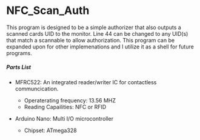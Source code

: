 # NFC_Scan_Auth
This program is designed to be a simple authorizer that also outputs a scanned cards UID to the monitor. Line 44 can be changed to any UID(s) that match a scannable to allow authorization. This program can be expanded upon for other implemenations and I utilize it as a shell for future programs. 
##### Parts List
- MFRC522: An integrated reader/writer IC for contactless communcication.
  - Operaterating frequency: 13.56 MHZ
  - Reading Capailities: NFC or RFID

- Arduino Nano: Multi I/O microcontroller
  - Chipset: ATmega328
